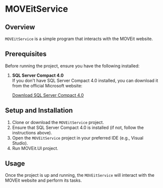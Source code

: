 # MOVEitService

## Overview

`MOVEitService` is a simple program that interacts with the MOVEit website.

## Prerequisites

Before running the project, ensure you have the following installed:

1. **SQL Server Compact 4.0**  
   If you don't have SQL Server Compact 4.0 installed, you can download it from the official Microsoft website:

   [Download SQL Server Compact 4.0](https://www.microsoft.com/en-us/download/details.aspx?id=30709)

## Setup and Installation

1. Clone or download the `MOVEitService` project.
2. Ensure that SQL Server Compact 4.0 is installed (if not, follow the instructions above).
3. Open the `MOVEitService` project in your preferred IDE (e.g., Visual Studio).
4. Run MOVEit.UI project.

## Usage

Once the project is up and running, the `MOVEitService` will interact with the MOVEit website and perform its tasks.
